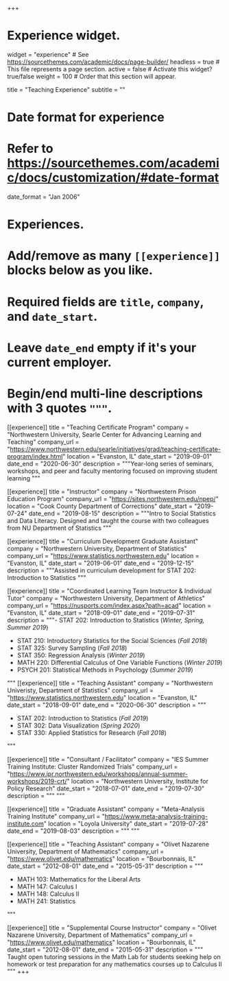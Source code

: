 +++
# Experience widget.
widget = "experience"  # See https://sourcethemes.com/academic/docs/page-builder/
headless = true  # This file represents a page section.
active = false  # Activate this widget? true/false
weight = 100  # Order that this section will appear.

title = "Teaching Experience"
subtitle = ""

# Date format for experience
#   Refer to https://sourcethemes.com/academic/docs/customization/#date-format
date_format = "Jan 2006"

# Experiences.
#   Add/remove as many `[[experience]]` blocks below as you like.
#   Required fields are `title`, `company`, and `date_start`.
#   Leave `date_end` empty if it's your current employer.
#   Begin/end multi-line descriptions with 3 quotes `"""`.

[[experience]]
  title = "Teaching Certificate Program"
  company = "Northwestern University, Searle Center for Advancing Learning and Teaching"
  company_url = "https://www.northwestern.edu/searle/initiatives/grad/teaching-certificate-program/index.html"
  location = "Evanston, IL"
  date_start = "2019-09-01"
  date_end = "2020-06-30"
  description = """Year-long series of seminars, workshops, and peer and faculty mentoring focused on improving student learning
"""

[[experience]]
  title = "Instructor"
  company = "Northwestern Prison Education Program"
  company_url = "https://sites.northwestern.edu/npep/"
  location = "Cook County Department of Corrections"
  date_start = "2019-07-24"
  date_end = "2019-08-15"
  description = """Intro to Social Statistics and Data Literacy. 
  Designed and taught the course with two colleagues from NU Department of Statistics
"""

[[experience]]
  title = "Curriculum Development Graduate Assistant"
  company = "Northwestern University, Department of Statistics"
  company_url = "https://www.statistics.northwestern.edu"
  location = "Evanston, IL"
  date_start = "2019-06-01"
  date_end = "2019-12-15"
  description = """Assisted in curriculum development for STAT 202: Introduction to Statistics
"""

[[experience]]
  title = "Coordinated Learning Team Instructor & Individual Tutor"
  company = "Northwestern University, Department of Athletics"
  company_url = "https://nusports.com/index.aspx?path=acad"
  location = "Evanston, IL"
  date_start = "2018-09-01"
  date_end = "2019-07-31"
  description = """- STAT 202: Introduction to Statistics (*Winter, Spring, Summer 2019*)
- STAT 210: Introductory Statistics for the Social Sciences (*Fall 2018*)
- STAT 325: Survey Sampling (*Fall 2018*)
- STAT 350: Regression Analysis (*Winter 2019*)
- MATH 220: Differential Calculus of One Variable Functions (*Winter 2019*)
- PSYCH 201: Statistical Methods in Psychology (*Summer 2019*)

"""
[[experience]]
  title = "Teaching Assistant"
  company = "Northwestern Univeristy, Department of Statistics"
  company_url = "https://www.statistics.northwestern.edu"
  location = "Evanston, IL"
  date_start = "2018-09-01"
  date_end = "2020-06-30"
  description = """
  - STAT 202: Introduction to Statistics (*Fall 2019*)
  - STAT 302: Data Visualization (*Spring 2020*)
  - STAT 330: Applied Statistics for Research (*Fall 2018*)

"""

[[experience]]
  title = "Consultant / Facilitator"
  company = "IES Summer Training Institute: Cluster Randomized Trials"
  company_url = "https://www.ipr.northwestern.edu/workshops/annual-summer-workshops/2019-crt/"
  location = "Northwestern University, Institute for Policy Research"
  date_start = "2018-07-01"
  date_end = "2019-07-30"
  description = """
"""

[[experience]]
  title = "Graduate Assistant"
  company = "Meta-Analysis Training Institute"
  company_url = "https://www.meta-analysis-training-institute.com"
  location = "Loyola University"
  date_start = "2019-07-28"
  date_end = "2019-08-03"
  description = """
"""

[[experience]]
  title = "Teaching Assistant"
  company = "Olivet Nazarene University, Department of Mathematics"
  company_url = "https://www.olivet.edu/mathematics"
  location = "Bourbonnais, IL"
  date_start = "2012-08-01"
  date_end = "2015-05-31"
  description = """
  - MATH 103: Mathematics for the Liberal Arts
  - MATH 147: Calculus I
  - MATH 148: Calculus II
  - MATH 241: Statistics

"""

[[experience]]
  title = "Supplemental Course Instructor"
  company = "Olivet Nazarene University, Department of Mathematics"
  company_url = "https://www.olivet.edu/mathematics"
  location = "Bourbonnais, IL"
  date_start = "2012-08-01"
  date_end = "2015-05-31"
  description = """
Taught open tutoring sessions in the Math Lab for students seeking help 
on homework or test preparation for any mathematics courses up to 
Calculus II
"""
+++
